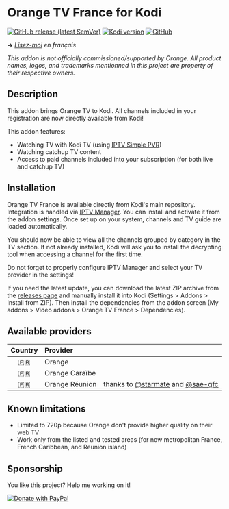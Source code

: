 # Orange TV France for Kodi
[![GitHub release (latest SemVer)](https://img.shields.io/github/v/release/f-lawe/plugin.video.orange.fr)](https://github.com/f-lawe/plugin.video.orange.fr/releases)
[![Kodi version](https://img.shields.io/badge/kodi%20version-v21-blue)](https://kodi.tv/)
[![GitHub](https://img.shields.io/github/license/f-lawe/plugin.video.orange.fr)](https://github.com/f-lawe/plugin.video.orange.fr/blob/master/LICENSE)

__→__ _[Lisez-moi](doc/README.fr.md) en français_

_This addon is not officially commissioned/supported by Orange. All product names, logos, and trademarks mentionned in this project are property of their respective owners._

## Description
This addon brings Orange TV to Kodi. All channels included in your registration are now directly available from Kodi!

This addon features:
- Watching TV with Kodi TV (using [IPTV Simple PVR](https://github.com/kodi-pvr/pvr.iptvsimple))
- Watching catchup TV content
- Access to paid channels included into your subscription (for both live and catchup TV)

## Installation
Orange TV France is available directly from Kodi's main repository. Integration is handled via [IPTV Manager](https://github.com/add-ons/service.iptv.manager). You can install and activate it from the addon settings. Once set up on your system, channels and TV guide are loaded automatically.

You should now be able to view all the channels grouped by category in the TV section. If not already installed, Kodi will ask you to install the decrypting tool when accessing a channel for the first time.

Do not forget to properly configure IPTV Manager and select your TV provider in the settings!

If you need the latest update, you can download the latest ZIP archive from the [releases page](https://github.com/f-lawe/plugin.video.orange.fr/releases/latest) and manually install it into Kodi (Settings > Addons > Install from ZIP). Then install the dependencies from the addon screen (My addons > Video addons > Orange TV France > Dependencies).

## Available providers
| Country   | Provider          |  |
|:---------:|:------------------|:-|
| 🇫🇷        | Orange            |  |
| 🇫🇷        | Orange Caraïbe    |  |
| 🇫🇷        | Orange Réunion    | thanks to [@starmate](https://github.com/starmate) and [@sae-gfc](https://github.com/sae-gfc) |

## Known limitations
- Limited to 720p because Orange don't provide higher quality on their web TV
- Work only from the listed and tested areas (for now metropolitan France, French Caribbean, and Reunion island)

## Sponsorship
You like this project? Help me working on it!

[![Donate with PayPal](https://www.paypalobjects.com/en_US/i/btn/btn_donate_LG.gif)](https://www.paypal.com/donate/?hosted_button_id=PNVV6FEQU94JG)

